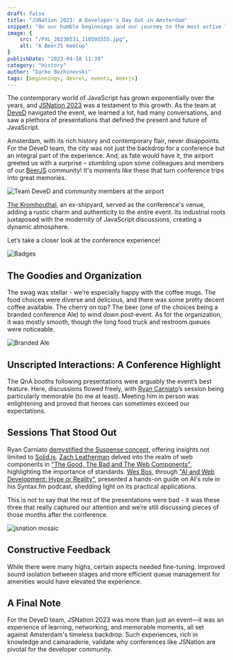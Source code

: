 ```yaml
---
draft: false
title: "JSNation 2023: A Developer's Day Out in Amsterdam"
snippet: "On our humble beginnings and our journey to the most active local IT organization"
image: {
    src: "/PXL_20230531_110505555.jpg",
    alt: "A BeerJS meetup"
}
publishDate: "2023-04-10 11:39"
category: "History"
author: "Darko Bozhinovski"
tags: [beginnings, devrel, events, beerjs]
---
```


The contemporary world of JavaScript has grown exponentially over the years, and [JSNation 2023](https://jsnation.com/) was a testament to this growth. As the team at [DeveD](https://deved.mk/) navigated the event, we learned a lot, had many conversations, and saw a plethora of presentations that defined the present and future of JavaScript.

Amsterdam, with its rich history and contemporary flair, never disappoints. For the DeveD team, the city was not just the backdrop for a conference but an integral part of the experience. And, as fate would have it, the airport greeted us with a surprise – stumbling upon some colleagues and members of our [BeerJS](https://beerjs.mk/) community! It's moments like these that turn conference trips into great memories.

![Team DeveD and community members at the airport](/PXL_20230531_110505555.jpg)

[The Kromhouthal](https://kromhouthal.com/en/), an ex-shipyard, served as the conference's venue, adding a rustic charm and authenticity to the entire event. Its industrial roots juxtaposed with the modernity of JavaScript discussions, creating a dynamic atmosphere.

Let’s take a closer look at the conference experience!

![Badges](/PXL_20230531_183848487.jpg)

## The Goodies and Organization 

The swag was stellar - we’re especially happy with the coffee mugs. The food choices were diverse and delicious, and there was some pretty decent coffee available. The cherry on top? The beer (one of the choices being a branded conference Ale) to wind down post-event. As for the organization, it was mostly smooth, though the long food truck and restroom queues were noticeable.

![Branded Ale](/PXL_20230601_154652677.jpg)

## Unscripted Interactions: A Conference Highlight

The QnA booths following presentations were arguably the event’s best feature. Here, discussions flowed freely, with [Ryan Carniato](https://twitter.com/RyanCarniato)’s session being particularly memorable (to me at least). Meeting him in person was enlightening and proved that heroes can sometimes exceed our expectations.

## Sessions That Stood Out

Ryan Carniato [demystified the Suspense concept](https://portal.gitnation.org/contents/solidjs-why-all-the-suspense), offering insights not limited to [Solid.js](https://www.solidjs.com). [Zach Leatherman](https://www.zachleat.com/) delved into the realm of web components in ["The Good, The Bad and The Web Components"](https://portal.gitnation.org/contents/the-good-the-bad-and-the-web-components), highlighting the importance of standards. [Wes Bos](https://wesbos.com/), through ["AI and Web Development: Hype or Reality"](https://portal.gitnation.org/contents/ai-and-web-development-hype-or-reality), presented a hands-on guide on AI's role in his Syntax.fm podcast, shedding light on its practical applications.

This is not to say that the rest of the presentations were bad - it was these three that really captured our attention and we’re still discussing pieces of those months after the conference.

![jsnation mosaic](/jsnation-mosaic.jpg)

## Constructive Feedback

While there were many highs, certain aspects needed fine-tuning. Improved sound isolation between stages and more efficient queue management for amenities would have elevated the experience.

## A Final Note

For the DeveD team, JSNation 2023 was more than just an event—it was an experience of learning, networking, and memorable moments, all set against Amsterdam's timeless backdrop. Such experiences, rich in knowledge and camaraderie, validate why conferences like JSNation are pivotal for the developer community.